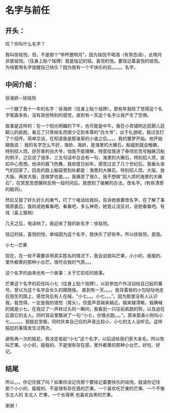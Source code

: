 <!--
 * @Author: mango
 * @Date: 2021-02-01 15:08:00
 * @LastEditTime: 2021-03-01 17:00:57
 * @LastEditors: Please set LastEditors
 * @Description: In User Settings Edit
 * @FilePath: \Mango-toastmasters\备稿\破冰第二版.md
-->

# 名字与前任

## 开头：

哎？你叫什么名字？

我叫徐铭悦，但，不是那个“举杯邀明月”，因为铭悦不喝酒（有势态语），此明月非彼铭悦。（往身上贴个铭牌）我是铭记的铭，喜悦的悦。要铭记着喜悦的铭悦。为啥要用名字提醒自己快乐？因为我有一个不快乐的前。。。。。名字。

## 中间介绍：

徐海娇--徐铭悦

一个跟了我十一年的名字：徐海娇（往身上贴个铭牌）。那些年我除了觉得这个名字笔画多些，没有其他特别的感觉。直到有一天这个名字让我产生了恐惧。

故事是这样的：在一个阳光明媚的下午，也可能是中午。我在小卖铺附近屁颠儿屁颠儿的疯跑，看见了只曾闻名而很少见到本尊的“白大爷”，出于礼貌呢，我过去打了个招呼。简单交谈，在知道我是那谁家的小谁之后。。。。我的噩梦开始。他开始跟我说： 我的名字怎么不好，海娇，海娇，是海里的大礁石，船碰到就会触礁，特别招人烦。好厉害的白大爷，怕我不能理解，特意给我讲了泰坦尼克号触礁沉船的例子。之后说了很多，三五句话中总会有一句，海里的大礁石，特别招人烦，直扣中心思想。他讲的眉飞色舞，我却度日如年。感觉过去了几个世纪后，我垂头丧气的回家了。回去的路上脑袋里到处都是：海里的大礁石，特别招人烦。大版、放大版、再放大版，连做梦也是。。。我痛苦了很久，我不想做“招人烦的海里的大礁石”，在冥思苦想辗转反侧一段时间后，我想到了破解的办法，改名字。(有些清奇的脑洞)。

然后又鼓了好久好久的勇气，打了个电话给我妈，告诉她我要改名字，在了解了事情原委后，我妈说她看看吧。看看吧，多么神奇，她竟让没反对，说她看看吧。有戏（喜上眉梢）

几天之后，电话响了。我迎来了我的新名字：徐铭悦。

铭记的铭，喜悦的悦，单纯因为这个名字，我快乐了好些年。所以徐铭悦，是我。

小七--芒果

现在，在一些不需要非用真实姓名的情况下，我会说我叫芒果，小小的、瘦瘦的、里外都黄的那种小台芒。很符合我的气质。。。

这个名字的由来也有一个故事：关于它前任的故事。

芒果这个名字的前任叫小七（往身上贴个铭牌），以前参加户外活动给自己起的番号。曾以为这个名字会长久的跟随我。
直到有一天。。。。我背着我的小包哒哒地走在陌生的路上，感觉背后有人在喊，“小七。。。小七。。。”。因为那里没有人认识我，我觉得，一定是我的错觉（晃头）。但是声音越来越近，越来越清晰。我确喊的就是小七。在我应了一声转过头的一瞬间，我看到一只往前疯跑的狗，以及追在后面它的主人。同时耳朵里飘进了一句:“小七，你慢点跑。。。”。原来那条小狗叫小七。。。。。。我尴尬至极。同时庆幸自己应的声音比较小，小七的主人没听见。这样尴尬的事情发生过两次。

避免再一次的尴尬，我决定收起“小七”这个名字，以后送给我们家大金毛。所以改叫芒果。小小的、瘦瘦的、不是很有存在感，里外都黄的那种小台芒。好吃、好记。

## 结尾

所以。。。你记住我了吗？如果你没记住那个要铭记着要快乐的铭悦。就请你记住 那个小小的、瘦瘦的、不是很有存在感的芒果。一个喜欢吃芒果的芒果、一个不像东北人的 东北人 芒果，一个长得黑 也喜欢自黑的芒果。

谢谢！
